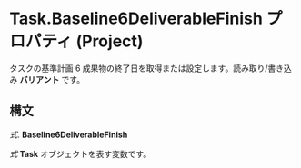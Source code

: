 
# Task.Baseline6DeliverableFinish プロパティ (Project)

タスクの基準計画 6 成果物の終了日を取得または設定します。読み取り/書き込み **バリアント** です。


## 構文

 _式_. **Baseline6DeliverableFinish**

 _式_ **Task** オブジェクトを表す変数です。

